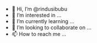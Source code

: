 - 👋 Hi, I’m @rindusibubu
- 👀 I’m interested in ...
- 🌱 I’m currently learning ...
- 💞️ I’m looking to collaborate on ...
- 📫 How to reach me ...

<!---
rindusibubu/rindusibubu is a ✨ special ✨ repository because its `README.md` (this file) appears on your GitHub profile.
You can click the Preview link to take a look at your changes.
--->
